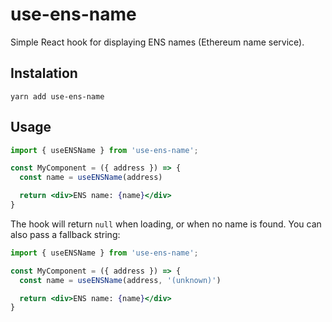 # use-ens-name

Simple React hook for displaying ENS names (Ethereum name service).

## Instalation

```
yarn add use-ens-name
```

## Usage

```jsx
import { useENSName } from 'use-ens-name';

const MyComponent = ({ address }) => {
  const name = useENSName(address)

  return <div>ENS name: {name}</div>
}
```

The hook will return `null` when loading, or when no name is found. You can also pass a fallback string:

```jsx
import { useENSName } from 'use-ens-name';

const MyComponent = ({ address }) => {
  const name = useENSName(address, '(unknown)')

  return <div>ENS name: {name}</div>
}
```
